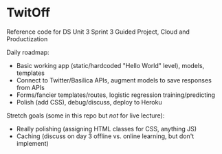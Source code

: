# TwitOff
Reference code for DS Unit 3 Sprint 3 Guided Project, Cloud and Productization

Daily roadmap:
- Basic working app (static/hardcoded "Hello World" level), models, templates
- Connect to Twitter/Basilica APIs, augment models to save responses from APIs
- Forms/fancier templates/routes, logistic regression training/predicting
- Polish (add CSS), debug/discuss, deploy to Heroku

Stretch goals (some in this repo but *not* for live lecture):
- Really polishing (assigning HTML classes for CSS, anything JS)
- Caching (discuss on day 3 offline vs. online learning, but don't implement)
